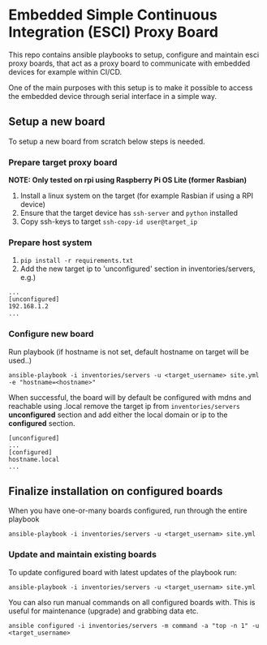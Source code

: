 # Embedded Simple Continuous Integration (ESCI) Proxy Board

This repo contains ansible playbooks to setup, configure and maintain esci proxy boards,
that act as a proxy board to communicate with embedded devices for example within CI/CD.

One of the main purposes with this setup is to make it possible to access the embedded device
through serial interface in a simple way.

## Setup a new board

To setup a new board from scratch below steps is needed.

### Prepare target proxy board

**NOTE: Only tested on rpi using Raspberry Pi OS Lite (former Rasbian)**

 1. Install a linux system on the target (for example Rasbian if using a RPI device)
 2. Ensure that the target device has `ssh-server` and `python` installed
 3. Copy ssh-keys to target `ssh-copy-id user@target_ip`

### Prepare host system

 1. `pip install -r requirements.txt`
 2. Add the new target ip to 'unconfigured' section in inventories/servers, e.g.)

```
...
[unconfigured]
192.168.1.2
...
```

### Configure new board

Run playbook (if hostname is not set, default hostname on target will be used..)

```
ansible-playbook -i inventories/servers -u <target_username> site.yml -e "hostname=<hostname>"
```

When successful, the board will by default be configured with mdns and reachable using <hostname>.local
remove the target ip from `inventories/servers` **unconfigured** section and add either the local domain
or ip to the **configured** section.

```
[unconfigured]
...
[configured]
hostname.local
...
```

## Finalize installation on configured boards

When you have one-or-many boards configured, run through the entire playbook

```
ansible-playbook -i inventories/servers -u <target_usernam> site.yml
```

### Update and maintain existing boards

To update configured board with latest updates of the playbook run:

```
ansible-playbook -i inventories/servers -u <target_usernam> site.yml
```

You can also run manual commands on all configured boards with. This is useful for maintenance (upgrade)
and grabbing data etc.

```
ansible configured -i inventories/servers -m command -a "top -n 1" -u <target_username>
```
